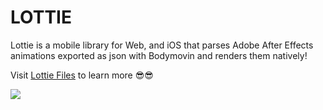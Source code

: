 # LOTTIE

Lottie is a mobile library for Web, and iOS that parses Adobe After Effects animations exported as json with Bodymovin and renders them natively!

Visit [Lottie Files](https://lottiefiles.com/) to learn more 😎😎

![](https://static.lottiefiles.com/images/svg/lottiefiles_logo.svg)

